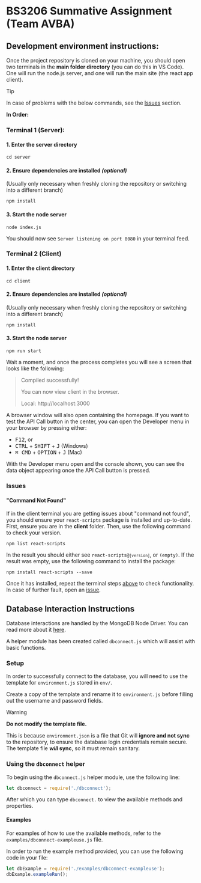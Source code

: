 # BS3206 Summative Assignment (Team AVBA)

## Development environment instructions:

Once the project repository is cloned on your machine, you should open two terminals in the **main folder directory** (you can do this in VS Code). One will run the node.js server, and one will run the main site (the react app client).

> [!TIP]
> In case of problems with the below commands, see the [Issues](#issues) section.

**In Order:**
### Terminal 1 (Server):
#### 1. Enter the server directory
```
cd server
```
#### 2. Ensure dependencies are installed *(optional)*
(Usually only necessary when freshly cloning the repository or switching into a different branch)
```
npm install
```
#### 3. Start the node server
```
node index.js
```

You should now see `Server listening on port 8080` in your terminal feed.

### Terminal 2 (Client)
#### 1. Enter the client directory
```
cd client
```
#### 2. Ensure dependencies are installed *(optional)*
(Usually only necessary when freshly cloning the repository or switching into a different branch)
```
npm install
```
#### 3. Start the node server
```
npm run start
```
Wait a moment, and once the process completes you will see a screen that looks like the following:
> Compiled successfully!
>
> You can now view client in the browser.
>
> Local:            http://localhost:3000

A browser window will also open containing the homepage. If you want to test the API Call button in the center, you can open the Developer menu in your browser by pressing either:
- <kbd>F12</kbd>, or
- <kbd>CTRL</kbd> + <kbd>SHIFT</kbd> + <kbd>J</kbd>  (Windows)
- <kbd>⌘ CMD</kbd> + <kbd>OPTION</kbd> + <kbd>J</kbd>  (Mac)

With the Developer menu open and the console shown, you can see the data object appearing once the API Call button is pressed.

### Issues
#### "Command Not Found"
If in the client terminal you are getting issues about "command not found", you should ensure your `react-scripts` package is installed and up-to-date.
First, ensure you are in the **client** folder. Then, use the following command to check your version.
```
npm list react-scripts
```
In the result you should either see <code>react-scripts@`[version]`</code>, or `(empty)`.
If the result was empty, use the following command to install the package:
```
npm install react-scripts --save
```
Once it has installed, repeat the terminal steps [above](#terminal-1-server) to check functionality. In case of further fault, open an [issue](https://github.com/A-Kwiatkowski-21-Winchester/BS3206-Summative-AVBA/issues/new/choose).


## Database Interaction Instructions
Database interactions are handled by the MongoDB Node Driver. You can read more about it [here](https://www.mongodb.com/docs/drivers/node/current/).

A helper module has been created called `dbconnect.js` which will assist with basic functions.

### Setup
In order to successfully connect to the database, you will need to use the template for `environment.js` stored in `env/`.

Create a copy of the template and rename it to `environment.js` before filling out the username and password fields.
> [!WARNING]
> **Do not modify the template file.** 
> 
> This is because `environment.json` is a file that Git will **ignore and not sync** to the repository, to ensure the database login credentials remain secure. The template file ***will* sync**, so it must remain sanitary.

### Using the `dbconnect` helper

To begin using the `dbconnect.js` helper module, use the following line:
```javascript
let dbconnect = require('./dbconnect');
```
After which you can type `dbconnect.` to view the available methods and properties. 

#### Examples
For examples of how to use the available methods, refer to the `examples/dbconnect-exampleuse.js` file. 

In order to run the example method provided, you can use the following code in your file:
```javascript
let dbExample = require('./examples/dbconnect-exampleuse');
dbExample.exampleRun();
```
